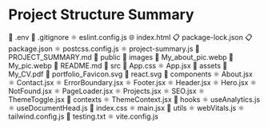 # Project Structure Summary

📄 .env
📄 .gitignore
⚛️ eslint.config.js
🌐 index.html
📋 package-lock.json
📋 package.json
⚛️ postcss.config.js
⚛️ project-summary.js
📄 PROJECT_SUMMARY.md
📁 public
  📁 images
    📄 My_about_pic.webp
    📄 My_pic.webp
📄 README.md
📁 src
  🎨 App.css
  ⚛️ App.jsx
  📁 assets
    📄 My_CV.pdf
    📄 portfolio_Favicon.svg
    📄 react.svg
  📁 components
    ⚛️ About.jsx
    ⚛️ Contact.jsx
    ⚛️ ErrorBoundary.jsx
    ⚛️ Footer.jsx
    ⚛️ Header.jsx
    ⚛️ Hero.jsx
    ⚛️ NotFound.jsx
    ⚛️ PageLoader.jsx
    ⚛️ Projects.jsx
    ⚛️ SEO.jsx
    ⚛️ ThemeToggle.jsx
  📁 contexts
    ⚛️ ThemeContext.jsx
  📁 hooks
    ⚛️ useAnalytics.js
    ⚛️ useDocumentHead.js
  🎨 index.css
  ⚛️ main.jsx
  📁 utils
    ⚛️ webVitals.js
⚛️ tailwind.config.js
📄 testing.txt
⚛️ vite.config.js
